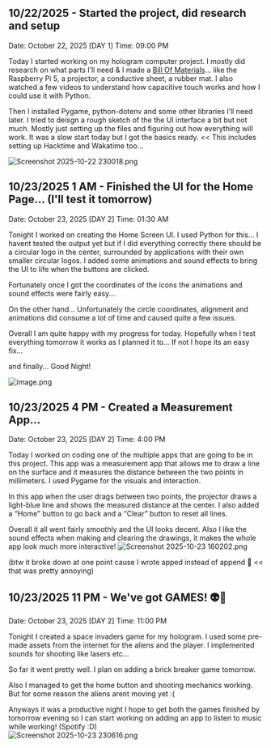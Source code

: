 <!--
  ===================    !!READ THIS NOTICE!!   ====================
  DO NOT edit this file manually. Your changes WILL BE OVERWRITTEN!
  This journal is auto generated and updated by Hack Club Blueprint.
  To edit this file, please edit your journal entries on Blueprint.
  ==================================================================
-->

## 10/22/2025 - Started the project, did research and setup  

Date: October 22, 2025 [DAY 1]
Time: 09:00 PM

Today I started working on my hologram computer project. I mostly did research on what parts I’ll need & I made a [Bill Of Materials](https://docs.google.com/spreadsheets/d/1X7Jmkf1zUvFoCzqxnc55CjRoqIcL8RPE9PKFAF0yoDc/edit?usp=sharing)... like the Raspberry Pi 5, a projector, a conductive sheet, a rubber mat. I also watched a few videos to understand how capacitive touch works and how I could use it with Python.

Then I installed Pygame, python-dotenv and some other libraries I’ll need later. I tried to deisgn a rough sketch of the the UI interface a bit but not much. Mostly just setting up the files and figuring out how everything will work. It was a slow start today but I got the basics ready. << This includes setting up Hacktime and Wakatime too...

![Screenshot 2025-10-22 230018.png](https://blueprint.hackclub.com/user-attachments/blobs/proxy/eyJfcmFpbHMiOnsiZGF0YSI6NDQ1NCwicHVyIjoiYmxvYl9pZCJ9fQ==--c9c6113d25d4eb789d387c9df39fd5e0accf435a/Screenshot%202025-10-22%20230018.png)
  

## 10/23/2025 1 AM - Finished the UI for the Home Page... (I'll test it tomorrow)  

Date: October 23, 2025 [DAY 2]
Time: 01:30 AM

Tonight I worked on creating the Home Screen UI. I used Python for this... I havent tested the output yet but if I did everything correctly there should be a circular logo in the center, surrounded by applications with their own smaller circular logos. I added some animations and sound effects to bring the UI to life when the buttons are clicked. 

Fortunately once I got the coordinates of the icons the animations and sound effects were fairly easy...

On the other hand... Unfortunately the circle coordinates, alignment and animations did consume a lot of time and caused quite a few issues. 

Overall I am quite happy with my progress for today. Hopefully when I test everything tomorrow it works as I planned it to... If not I hope its an easy fix... 

and finally... Good Night!

![image.png](https://blueprint.hackclub.com/user-attachments/blobs/proxy/eyJfcmFpbHMiOnsiZGF0YSI6NDUxNSwicHVyIjoiYmxvYl9pZCJ9fQ==--5eba7ff1dc22ff7631cb69e3d339e0ba6c9126a6/image.png)
  

## 10/23/2025 4 PM - Created a Measurement App...  

Date: October 23, 2025 [DAY 2]
Time: 4:00 PM

Today I worked on coding one of the multiple apps that are going to be in this project. This app was a measurement app that allows me to draw a line on the surface and it measures the distance between the two points in millimeters. I used Pygame for the visuals and interaction.

In this app when the user drags between two points, the projector draws a light-blue line and shows the measured distance at the center. I also added a “Home” button to go back and a “Clear” button to reset all lines.

Overall it all went fairly smoothly and the UI looks decent. Also I like the sound effects when making and clearing the drawings, it makes the whole app look much more interactive!
![Screenshot 2025-10-23 160202.png](https://blueprint.hackclub.com/user-attachments/blobs/proxy/eyJfcmFpbHMiOnsiZGF0YSI6NDY5NSwicHVyIjoiYmxvYl9pZCJ9fQ==--13832bf8095dbdda1e4d7433875cab1d69ee6c96/Screenshot%202025-10-23%20160202.png)

(btw it broke down at one point cause I wrote apped instead of append 🥲  << that was pretty annoying)   

## 10/23/2025 11 PM - We've got GAMES! 👽👾  

Date: October 23, 2025 [DAY 2]
Time: 11:00 PM

Tonight I created a space invaders game for my hologram. I used some pre-made assets from the internet for the aliens and the player. I implemented sounds for shooting like lasers etc... 

So far it went pretty well. I plan on adding a brick breaker game tomorrow.

Also I managed to get the home button and shooting mechanics working. But for some reason the aliens arent moving yet :(

Anyways it was a productive night I hope to get both the games finished by tomorrow evening so I can start working on adding an app to listen to music while working! (Spotify :D)  
![Screenshot 2025-10-23 230616.png](https://blueprint.hackclub.com/user-attachments/blobs/proxy/eyJfcmFpbHMiOnsiZGF0YSI6NDgwOSwicHVyIjoiYmxvYl9pZCJ9fQ==--034d2025f1e3c055dc4ba1f2fa1c81501c0a1a36/Screenshot%202025-10-23%20230616.png)


